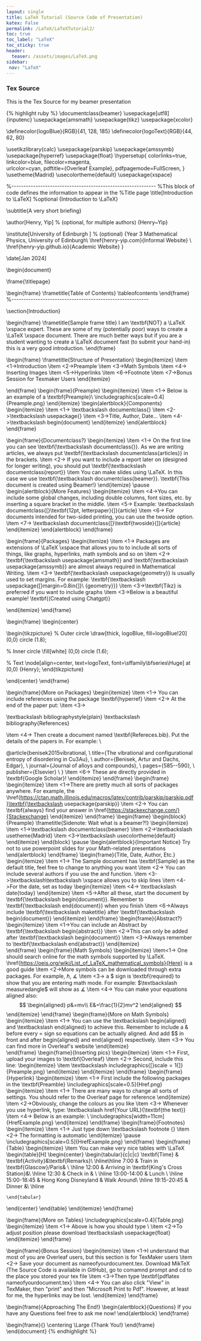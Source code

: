 ```yaml
---
layout: single
title: LaTeX Tutorial (Source Code of Presentation)
katex: False
permalink: /LaTeX/LaTeXTutorial2/
toc: true
toc_label: "LaTeX"
toc_sticky: true
header:
  teaser: /assets/images/LaTeX.png
sidebar:
 nav: "LaTeX"
---
```

### Tex Source

This is the Tex Source for my beamer presentation

{% highlight ruby %}
\documentclass{beamer}
\usepackage[utf8]{inputenc}
\usepackage{amsmath}
\usepackage{tikz}
\usepackage{xcolor}

\definecolor{logoBlue}{RGB}{41, 128, 185}
\definecolor{logoText}{RGB}{44, 62, 80}

\usetikzlibrary{calc}
\usepackage{parskip}
\usepackage{amssymb}
\usepackage{hyperref}
\usepackage{float}
\hypersetup{
    colorlinks=true,
    linkcolor=blue,
    filecolor=magenta,      
    urlcolor=cyan,
    pdftitle={Overleaf Example},
    pdfpagemode=FullScreen,
    }
\usetheme{Madrid}
\usecolortheme{default}
\usepackage{xspace}

%------------------------------------------------------------
%This block of code defines the information to appear in the
%Title page
\title[Introduction to \LaTeX] %optional
{Introduction to \LaTeX}

\subtitle{A very short briefing}

\author[Henry, Yip] % (optional, for multiple authors)
{Henry~Yip}

\institute[University of Edinburgh ] % (optional)
{Year 3 Mathematical Physics, University of Edinburgh\\
\href{henry-yip.com}{Informal Website} \\
\href{henry-yip.github.io}{Academic Website}
}

\date[Jan 2024]


\begin{document}

\frame{\titlepage}


\begin{frame}
\frametitle{Table of Contents}
\tableofcontents
\end{frame}
%---------------------------------------------------------


\section{Introduction}

\begin{frame}
\frametitle{Sample frame title}
I am \textbf{NOT} a \LaTeX \xspace expert. These are some of my (potentially poor) ways to create a \LaTeX \xspace document. There are much better ways but if you are a student wanting to create a \LaTeX document fast (to submit your hand-in) this is a very good introduction. 
\end{frame}


\begin{frame}
\frametitle{Structure of Presentation}
\begin{itemize}
    \item <1->Introduction
    \item <2->Preample
    \item <3->Math Symbols
    \item <4-> Inserting Images
    \item <5->Hyperlinks
    \item <6->Footnote
    \item <7->Bonus Session for Texmaker Users
\end{itemize}
    
\end{frame}
\begin{frame}{Preample}
\begin{itemize}
\item <1-> Below is an example of a \textbf{Preample}\\
\includegraphics[scale=0.4]{Preample.png}
\end{itemize}
\begin{alertblock}{Components}
\begin{itemize}
\item <1-> \textbackslash documentclass\{\}
\item <2->\textbackslash usepackage\{\}
\item <3->Title, Author, Date...
\item <4->\textbackslash begin\{document\}
\end{itemize}
\end{alertblock}
\end{frame}
    
\begin{frame}{Documentclass?}
\begin{itemize}
\item <1-> On the first line you can see \textbf{\textbackslash documentclass\{\}}. As we are writing articles, we always put \textbf{\textbackslash documentclass\{articles\}} in the brackets.
\item <2-> If you want to include a report later on (designed for longer writing), you should put \textbf{\textbackslash documentclass\{report\}}
\item You can make slides using \LaTeX. In this case we use \textbf{\textbackslash documentclass\{beamer\}}. 
\textbf{This document is created using Beamer!}
\end{itemize}
\pause
\begin{alertblock}{More Features}
\begin{itemize}
\item <4->You can include some global changes, including double columns, font sizes, etc. by inserting a square bracket in the middle.
\item <5-> Example: \textbackslash documentclass{[}\textbf{12pt, letterpaper}{]}\{article\}
\item <6-> For documents intended for two-sided printing, you can use the twoside option.
\item <7-> \textbackslash documentclass{[}\textbf{twoside}{]}\{article\}
\end{itemize}
\end{alertblock}
\end{frame}

\begin{frame}{Packages}
\begin{itemize}
\item <1-> Packages are extensions of \LaTeX \xspace that allows you to to include all sorts of things, like graphs, hyperlinks, math symbols and so on
\item <2-> \textbf{\textbackslash usepackage\{amsmath\}} and \textbf{\textbackslash usepackage\{amssymb\}} are almost always required in Mathematical Writing.
\item <3-> \textbf{\textbackslash usepackage\{geometry\}} is usually used to set margins. For example: \textbf{\textbackslash usepackage{[}margin=0.8in{]}\ {geometry\}}}
\item <3->\textbf{Tikz} is preferred if you want to include graphs
\item <3->Below is a beautiful example! \textbf{(Created using Chatgpt)}

\end{itemize}
\end{frame}


\begin{frame}
\begin{center}

\begin{tikzpicture}
  % Outer circle
  \draw[thick, logoBlue, fill=logoBlue!20] (0,0) circle (1.8);
  
  % Inner circle
  \fill[white] (0,0) circle (1.6);
  
  
  % Text
  \node[align=center, text=logoText, font=\sffamily\bfseries\Huge] at (0,0) {Henry};
\end{tikzpicture}

\end{center}
\end{frame}

\begin{frame}{More on Packages}
\begin{itemize}
\item <1-> You can include references using the package \textbf{hyperref}
\item <2-> At the end of the paper put:
\item <3-> 

\textbackslash bibliographystyle\{plain\} 
\textbackslash bibliography\{References\}

\item <4-> Then create a document named \textbf{Refereces.bib}. Put the details of the papers in. For example: \\

@article\{benisek2015vibrational, \\
  title=\{The vibrational and configurational entropy of disordering in Cu3Au\}, \\
  author=\{Benisek, Artur and Dachs, Edgar\}, \\
  journal=\{Journal of alloys and compounds\}, \\
  pages=\{585--590\}, \\
  publisher=\{Elsevier\} \\
\}
\item <6-> These are directly provided in \textbf{Google Scholar}!
\end{itemize}
\end{frame}
\begin{frame}
\begin{itemize}
\item <1->There are pretty much all sorts of packages anywhere. For example, the \href{https://ctan.math.illinois.edu/macros/latex/contrib/parskip/parskip.pdf}\textbf{\textbackslash usepackage\{parskip\}}
\item <2-> You can \textbf{always} find your answer in \href{https://stackexchange.com/}{Stackexchange}
\end{itemize}
\end{frame}
\begin{frame}
\begin{block}{Preample}
\frametitle{Sidenote: Wait what is a beamer?!}
\begin{itemize}
\item <1->\textbackslash documentclass\{beamer\}
\item <2->\textbackslash usetheme\{Madrid\}
\item <3->\textbackslash usecolortheme\{default\}
\end{itemize}
\end{block}
\pause
\begin{alertblock}{Important Notice}
 Try not to use powerpoint slides for your Math-related presentations
\end{alertblock}
\end{frame}
\begin{frame}{Title, Date, Author, Etc.}
   \begin{itemize} 
\item <1-> The Sample document has \textbf{Sample} as the default title, feel free to change to anything you want
\item <2-> You can include several authors if you use the and function. 
\item <3->\textbackslash\textbackslash \xspace allows you to skip lines
\item <4->For the date, set as today
  \begin{itemize}
      \item <4-> \textbackslash date\{today\}
  \end{itemize}
\item <5->After all these, start the document by \textbf{\textbackslash begin\{document\}}. Remember to \textbf{\textbackslash end\{document\}} when you finish 
\item <6->Always include \textbf{\textbackslash maketitle} after \textbf{\textbackslash begin\{document\}}
\end{itemize} 
\end{frame}
\begin{frame}{Abstract?}
\begin{itemize}
\item <1->You can include an Abstract by \textbf{\textbackslash begin\{abstract\}}
\item <2->This can only be added after \textbf{\textbackslash begin\{document\}}
\item <3->Always remember to \textbf{\textbackslash end\{abstract\}}
\end{itemize}   
\end{frame}
\begin{frame}{Math Symbols}
\begin{itemize}
\item<1-> One should search online for the math symbols supported by \LaTeX. \href{https://oeis.org/wiki/List_of_LaTeX_mathematical_symbols}{Here} is a good guide
\item <2->More symbols can be downloaded through extra packages. For example, $\hbar$, $\measuredangle$
\item <3-> a \$ sign is \textbf{required} to show that you are entering math mode. For example:
\$\textbackslash measuredangle\$ will show as $\measuredangle$
\item <4-> You can make your equations aligned also:
$$
\begin{aligned}
p&=mv\\
E&=\frac{1}{2}mv^2
\end{aligned}
$$
\end{itemize}
\end{frame}
\begin{frame}{More on Math Symbols}
\begin{itemize}
  \item <1-> You can use the \textbackslash begin\{aligned\} and \textbackslash end\{aligned\} to achieve this. Remember to include a \& before every = sign so equations can be actually aligned. And add \$\$ in front and after begin\{aligned\} and end\{aligned\} respectively.
\item <3-> You can find more in Overleaf's website
\end{itemize}  
\end{frame}
\begin{frame}{Inserting pics}
\begin{itemize}
\item <1-> First, upload your images to \textbf{Overleaf}
\item <2-> Second, include this line:
  \begin{itemize}
      \item \textbackslash includegraphics{[}scale$=1${]}\{Preample.png\}
  \end{itemize}
\end{itemize}
\end{frame}
\begin{frame}{Hyperlink}
\begin{itemize}
\item <1-> First include the following packages in the \textbf{Preamble}
\includegraphics[scale=0.5]{Href.png}
 \begin{itemize}
     \item <1-> There are many ways to change all sorts of settings. You should refer to the Overleaf page for reference
 \end{itemize}
\item <2->Obviously, change the colours as you like
\item <3-> Whenever you use hyperlink, type:
\textbackslash href\{Your URL\}\{\textbf{the text}\}
\item <4-> Below is an example: \\
\includegraphics[width=11cm]{HrefExample.png}
\end{itemize}
\end{frame}
\begin{frame}{Footnotes}
\begin{itemize}
\item <1-> Just type down \textbackslash footnote \{\}
\item <2-> The formatting is automatic
\end{itemize}
\pause
\includegraphics[scale=0.5]{HrefExample.png}
\end{frame}
\begin{frame}{Table}
\begin{itemize}
\item You can make very nice tables with \LaTeX
\begin{table}[H]
  \begin{center}
    \begin{tabular}{c|c|c}
      \textbf{Time} & \textbf{Activity}&\textbf{Remarks}\\
      \hline\hline
      7:00 & Train in \textbf{Glascow}/Paris& \\
      \hline
      12:00 & Arriving in \textbf{King's Cross Station}&\\
      \hline
      12:30 & Check in & \\
      \hline
      13:00-14:00 & Lunch \\
      \hline
      15:00-18:45 & Hong Kong Disneyland & Walk Around\\
      \hline
      19:15-20:45 & Dinner &\\
      \hline
      
    \end{tabular}
  \end{center}
\end{table}
\end{itemize}
\end{frame}

\begin{frame}{More on Tables}
\includegraphics[scale=0.4]{Table.png} 
\begin{itemize}
\item <1-> Above is how you should type \\
\item <2->To adjust position please download \textbackslash usepackage\{float\}
\end{itemize}
\end{frame}

\begin{frame}{Bonus Session}
\begin{itemize}
\item <1->I understand that most of you are Overleaf users, but this section is for TexMaker users
\item <2-> Save your document as nameofyourdocument.tex. Download MikTeX (The Source Code is available in GitHub), go to comamnd prompt and cd to the place you stored your tex file
\item <3->Then type \textbf{pdflatex nameofyourdocument.tex}
\item <4-> You can also click "View" in TexMaker, then "print" and then "Microsoft Print to Pdf". However, at least for me, the hyperlinks may be lost.
\end{itemize}
\end{frame}

\begin{frame}{Approaching The End!}
\begin{alertblock}{Questions}
If you have any Questions feel free to ask me now!
\end{alertblock}
\end{frame}

\begin{frame}{}
  \centering \Large
  {Thank You!}
\end{frame}
\end{document}
{% endhighlight %}